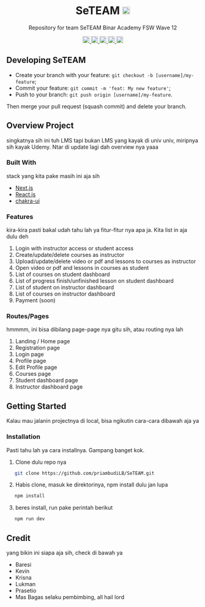 <h1 align="center">SeTEAM <a href="https://sonarcloud.io/summary/new_code?id=priambudiLB_SeTEAM">
<img height="20px" src="https://sonarcloud.io/api/project_badges/measure?project=priambudiLB_SeTEAM&metric=alert_status">
</a></h1>
<p align="center">Repository for team SeTEAM Binar Academy FSW Wave 12</p>

<p align="center">

<a href="https://sonarcloud.io/summary/new_code?id=priambudiLB_SeTEAM">
<img height="18px" src="https://sonarcloud.io/api/project_badges/measure?project=priambudiLB_SeTEAM&metric=bugs">
</a>
<a href="https://sonarcloud.io/summary/new_code?id=priambudiLB_SeTEAM">
<img height="18px" src="https://sonarcloud.io/api/project_badges/measure?project=priambudiLB_SeTEAM&metric=code_smells">
</a>
<a href="https://sonarcloud.io/summary/new_code?id=priambudiLB_SeTEAM">
<img height="18px" src="https://sonarcloud.io/api/project_badges/measure?project=priambudiLB_SeTEAM&metric=duplicated_lines_density">
</a>
<a href="https://sonarcloud.io/summary/new_code?id=priambudiLB_SeTEAM">
<img height="18px" src="https://sonarcloud.io/api/project_badges/measure?project=priambudiLB_SeTEAM&metric=ncloc">
</a>
<a href="https://sonarcloud.io/summary/new_code?id=priambudiLB_SeTEAM">
<img height="18px" src="https://sonarcloud.io/api/project_badges/measure?project=priambudiLB_SeTEAM&metric=vulnerabilities">
</a>

</p>

## Developing SeTEAM

- Create your branch with your feature: `git checkout -b [username]/my-feature`;
- Commit your feature: `git commit -m 'feat: My new feature'`;
- Push to your branch: `git push origin [username]/my-feature`.

Then merge your pull request (squash commit) and delete your branch.

## Overview Project

singkatnya sih ini tuh LMS tapi bukan LMS yang kayak di univ univ, miripnya sih kayak Udemy. Ntar di update lagi dah overview nya yaaa

### Built With

stack yang kita pake masih ini aja sih

- [Next.js](https://nextjs.org/)
- [React.js](https://reactjs.org/)
- [chakra-ui](https://chakra-ui.com/)

### Features

kira-kira pasti bakal udah tahu lah ya fitur-fitur nya apa ja. Kita list in aja dulu deh

1. Login with instructor access or student access
2. Create/update/delete courses as instructor
3. Upload/update/delete video or pdf and lessons to courses as instructor
4. Open video or pdf and lessons in courses as student
5. List of courses on student dashboard
6. List of progress finish/unfinished lesson on student dashboard
7. List of student on instructor dashboard
8. List of courses on instructor dashboard
9. Payment (soon)

### Routes/Pages

hmmmm, ini bisa dibilang page-page nya gitu sih, atau routing nya lah

1. Landing / Home page
2. Registration page
3. Login page
4. Profile page
5. Edit Profile page
6. Courses page
7. Student dashboard page
8. Instructor dashboard page

## Getting Started

Kalau mau jalanin projectnya di local, bisa ngikutin cara-cara dibawah aja ya

### Installation

Pasti tahu lah ya cara installnya. Gampang banget kok.

1. Clone dulu repo nya

```sh
   git clone https://github.com/priambudiLB/SeTEAM.git
```

2. Habis clone, masuk ke direktorinya, npm install dulu jan lupa

```sh
   npm install
```

3. beres install, run pake perintah berikut

```sh
   npm run dev
```

## Credit

yang bikin ini siapa aja sih, check di bawah ya

- Baresi
- Kevin
- Krisna
- Lukman
- Prasetio
- Mas Bagas selaku pembimbing, all hail lord
